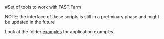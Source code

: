 #Set of tools to work with FAST.Farm


NOTE: the interface of these scripts is still in a preliminary phase and might be updated in the future.

Look at the folder [examples](examples) for application examples.


